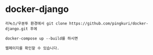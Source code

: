 # docker-django

    리눅스/우분투 환경에서 git clone https://github.com/pingkuri/docker-django.git 후에

    docker-compose up --build를 하시면

    웹페이지를 확인할 수 있습니다.
